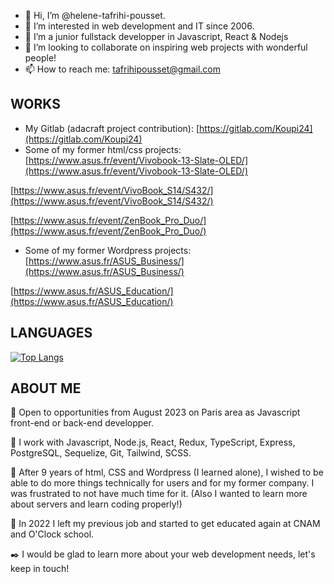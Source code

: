 - 👋 Hi, I’m @helene-tafrihi-pousset.
- 👀 I’m interested in web development and IT since 2006.
- 🌱 I’m a junior fullstack developper in Javascript, React & Nodejs
- 💞️ I’m looking to collaborate on inspiring web projects with wonderful people!
- 📫 How to reach me: tafrihipousset@gmail.com

 ## WORKS
- My Gitlab (adacraft project contribution): [https://gitlab.com/Koupi24](https://gitlab.com/Koupi24)
- Some of my former html/css projects:
[https://www.asus.fr/event/Vivobook-13-Slate-OLED/](https://www.asus.fr/event/Vivobook-13-Slate-OLED/)

[https://www.asus.fr/event/VivoBook_S14/S432/](https://www.asus.fr/event/VivoBook_S14/S432/)

[https://www.asus.fr/event/ZenBook_Pro_Duo/](https://www.asus.fr/event/ZenBook_Pro_Duo/)

- Some of my former Wordpress projects: 
[https://www.asus.fr/ASUS_Business/](https://www.asus.fr/ASUS_Business/)

[https://www.asus.fr/ASUS_Education/](https://www.asus.fr/ASUS_Education/)

<!---https://github.com/helene-tafrihi-pousset
helene-tafrihi-pousset/helene-tafrihi-pousset is a ✨ special ✨ repository because its `README.md` (this file) appears on your GitHub profile.
You can click the Preview link to take a look at your changes.
--->

## LANGUAGES

[![Top Langs](https://github-readme-stats-git-masterrstaa-rickstaa.vercel.app/api/top-langs/?username=helene-tafrihi-pousset)](https://github.com/helene-tafrihi-pousset/github-readme-stats)

## ABOUT ME

📣 Open to opportunities from August 2023 on Paris area as Javascript front-end or back-end developper.

🚀 I work with Javascript, Node.js, React, Redux, TypeScript, Express, PostgreSQL, Sequelize, Git, Tailwind, SCSS.

😤 After 9 years of html, CSS and Wordpress (I learned alone), I wished to be able to do more things technically for users and for my former company. I was frustrated to not have much time for it. (Also I wanted to learn more about servers and learn coding properly!)

📖 In 2022 I left my previous job and started to get educated again at CNAM and O'Clock school.

 ✒️ I would be glad to learn more about your web development needs, let's keep in touch!

